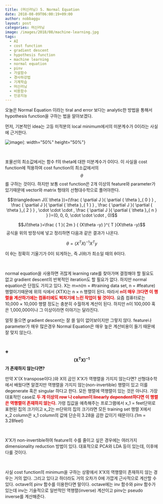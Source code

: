 ```yaml
---
title: (머신러닝) 5. Normal Equation
date: 2018-08-09T06:00:19+09:00
author: nobbaggu
layout: post
categories: 머신러닝
image: /images/2018/08/machine-learning.jpg
tags:
  - AI
  - cost function
  - gradient descent
  - hypothesis function
  - machine learning
  - normal equation
  - pinv
  - 가설함수
  - 경사하강법
  - 기계학습
  - 머신러닝
  - 비용함수
  - 인공지능
---
```

오늘은 Normal Equation 이라는 tiral and error 보다는 analytic한 방법을 통해서 hypothesis function을 구하는 법을 알아보겠다.

먼저, 기본적인 idea는 고등 미적분의 local minimum에서의 미분계수가 0이라는 사실에 근거한다.

![image](https://nobbaggu.github.io/images/2018/08/1-3.jpg){: width="50%" height="50%"}

&nbsp;

포물선의 최소값에서는 함수 f의 theta에 대한 미분계수가 0이다. 이 사실을 cost function에 적용하여 cost function의 최소값에서의 $$\theta$$를 구하는 것이다. 하지만 보통 cost function은 2개 이상의 feature와 parameter가 있기때문에 vector와 matrix 형태의 선형대수학으로 풀어야한다.

$$\triangledown J({ \theta })=(\frac { \partial J }{ \partial { \theta }_{ 0 } } , \frac { \partial J }{ \partial { \theta }_{ 1 } } , \frac { \partial J }{ \partial { \theta }_{ 2 } } , \cdot \cdot \cdot , \frac { \partial J }{ \partial { \theta }_{ n } } )=(0, 0, 0, \cdot \cdot \cdot , 0)$$ 

$$J(\theta )=\frac { 1 }{ 2m } { (X\theta -y) }^{ T }(X\theta -y)$$  공식을 위의 방정식에 넣고 정리하면 다음과 같은 결과가 나온다.

$$\theta ={ { (X }^{ T }X) }^{ -1 }{ X }^{ T }y$$ 

이 θ는 정확히 기울기가 0이 되게하는, 즉 J(θ)가 최소일 때의 θ이다.

&nbsp;

normal equation을 사용하면 귀찮게 learning rate를 찾아가며 결정해야 할 필요도 없고 gradient descent의 반복적인 iteration도 할 필요가 없다. 하지만 normal equation은 단점도 가지고 있다. X는 m×n(m = #training data set, n = #feature) 행렬이기때문에 위의 식에서 (XTX)는 n × n 행렬이 된다. 따라서 <span style="color: #ff0000;"><strong>n이 매우 크다면 이 행렬을 계산하기에는 컴퓨터에도 벅차기에 느린 작업이 될 것이다.</strong></span> 요즘 컴퓨터로는 10,000 × 10,000 행렬 정도는 충분히 수월하게 계산이 된다. 하지만 n이 100,000 혹은 1,000,000이나 그 이상이라면 이야기는 달라진다.

얼핏 들으면 gradient descent는 잘 쓸 일이 없어보이지만 그렇지 않다. feature나 parameter가 매우 많은경우 Normal Equation은 매우 높은 계산비용이 들기 때문에 잘 맞지 않는다.

&nbsp;

**※$$\mathbf{(X^{T}X)^{-1}}$$ 가 존재하지 않는다면?**

만약 X'(X transpose이다.)와 X의 곱인 X&#8217;X가 역행렬을 가지지 않는다면? 선형대수학에서 배웠다면 알겠지만 역행렬을 가지지 않는(non-invertible) 행렬이 있고 이를 degenerate 혹은 singular 하다고 한다. 모든 행렬에 역행렬이 있는 것은 아니다. 가장 대표적인 case로 <span style="color: #ff0000;"><strong>두 개 이상의 row 나 column이 linearly dependent하다면 이 행렬은 역행렬이 존재하지 않는다.</strong></span> 가령 집값을 예측해주는 프로그램에서 x\_1 = feet단위로 표현된 집의 크기이고 x\_2는 m단위의 집의 크기라면 모든 training set 행렬 X에서 x\_2 column은 x\_1 column의 값에 단순히 3.28을 곱한 값이기 때문이다.(1m = 3.28feet)

&nbsp;

X&#8217;X가 non-invertible하여 feature의 수를 줄이고 싶은 경우에는 여러가지 dimensionality reduction 방법이 있다. 대표적으로 PCA와 LDA 등이 있는데, 이후에 다룰 것이다.

&nbsp;

사실 cost function의 minimum을 구하는 상황에서 X&#8217;X의 역행렬이 존재하지 않는 경우는 거의 없다. 그리고 있다고 하더라도 거의 오차가 0에 가깝게 근사적으로 계산할 수 있다. octave의 pinv 함수를 이용한다면 말이다. octave에는 inv 함수와 pinv 함수가 있는데 inv는 기술적으로 일반적인 역행렬(inverse) 계산이고 pinv는 pseudo inverse를 계산해준다.